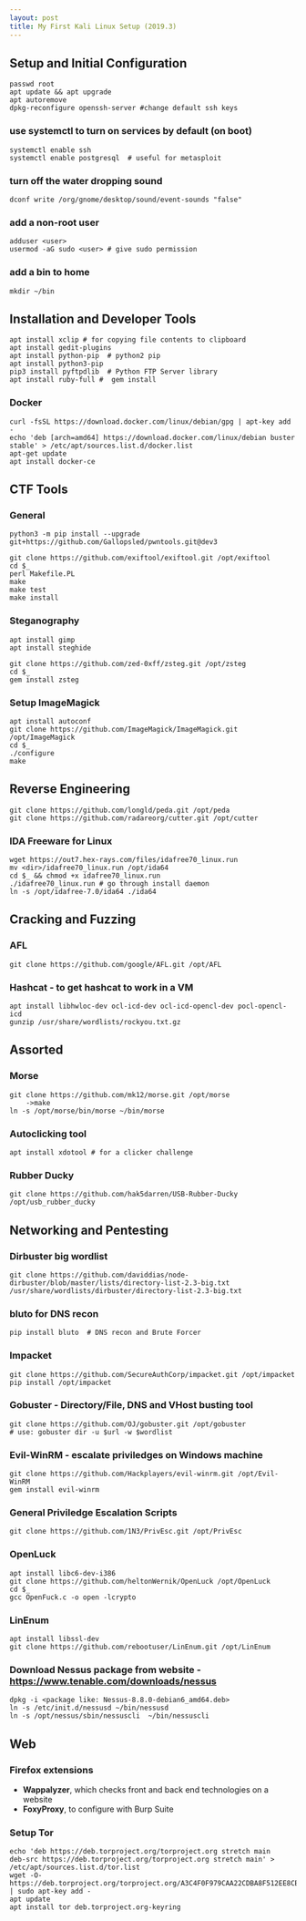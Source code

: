 ```yaml
---
layout: post
title: My First Kali Linux Setup (2019.3)
---
```

## Setup and Initial Configuration
```
passwd root
apt update && apt upgrade
apt autoremove
dpkg-reconfigure openssh-server #change default ssh keys
```
### use systemctl to turn on services by default (on boot)
```
systemctl enable ssh
systemctl enable postgresql  # useful for metasploit
```
### turn off the water dropping sound
```
dconf write /org/gnome/desktop/sound/event-sounds "false"
```
### add a non-root user
```
adduser <user>
usermod -aG sudo <user> # give sudo permission
```
### add a bin to home
```
mkdir ~/bin
```
## Installation and Developer Tools
```
apt install xclip # for copying file contents to clipboard
apt install gedit-plugins
apt install python-pip  # python2 pip
apt install python3-pip
pip3 install pyftpdlib  # Python FTP Server library
apt install ruby-full #  gem install
```
### Docker
```
curl -fsSL https://download.docker.com/linux/debian/gpg | apt-key add -
echo 'deb [arch=amd64] https://download.docker.com/linux/debian buster stable' > /etc/apt/sources.list.d/docker.list
apt-get update
apt install docker-ce
```

## CTF Tools
### General
```
python3 -m pip install --upgrade 
git+https://github.com/Gallopsled/pwntools.git@dev3

git clone https://github.com/exiftool/exiftool.git /opt/exiftool
cd $_
perl Makefile.PL
make
make test
make install
```
### Steganography
```
apt install gimp
apt install steghide

git clone https://github.com/zed-0xff/zsteg.git /opt/zsteg 
cd $_
gem install zsteg
```
### Setup ImageMagick
```
apt install autoconf
git clone https://github.com/ImageMagick/ImageMagick.git /opt/ImageMagick
cd $_
./configure
make
```

## Reverse Engineering
```
git clone https://github.com/longld/peda.git /opt/peda
git clone https://github.com/radareorg/cutter.git /opt/cutter
```
### IDA Freeware for Linux
```
wget https://out7.hex-rays.com/files/idafree70_linux.run
mv <dir>/idafree70_linux.run /opt/ida64
cd $_ && chmod +x idafree70_linux.run
./idafree70_linux.run # go through install daemon
ln -s /opt/idafree-7.0/ida64 ./ida64
```

## Cracking and Fuzzing
### AFL
```
git clone https://github.com/google/AFL.git /opt/AFL
```
### Hashcat - to get hashcat to work in a VM
```
apt install libhwloc-dev ocl-icd-dev ocl-icd-opencl-dev pocl-opencl-icd
gunzip /usr/share/wordlists/rockyou.txt.gz
```

## Assorted
### Morse
```
git clone https://github.com/mk12/morse.git /opt/morse
    ->make
ln -s /opt/morse/bin/morse ~/bin/morse
```
### Autoclicking tool
```
apt install xdotool # for a clicker challenge
```
### Rubber Ducky
```
git clone https://github.com/hak5darren/USB-Rubber-Ducky /opt/usb_rubber_ducky
```

## Networking and Pentesting

### Dirbuster big wordlist
```
git clone https://github.com/daviddias/node-dirbuster/blob/master/lists/directory-list-2.3-big.txt /usr/share/wordlists/dirbuster/directory-list-2.3-big.txt
```
### bluto for DNS recon
```
pip install bluto  # DNS recon and Brute Forcer
```
### Impacket
```
git clone https://github.com/SecureAuthCorp/impacket.git /opt/impacket
pip install /opt/impacket
```
### Gobuster - Directory/File, DNS and VHost busting tool
```
git clone https://github.com/OJ/gobuster.git /opt/gobuster
# use: gobuster dir -u $url -w $wordlist
```
### Evil-WinRM - escalate priviledges on Windows machine
```
git clone https://github.com/Hackplayers/evil-winrm.git /opt/Evil-WinRM
gem install evil-winrm
```
### General Priviledge Escalation Scripts
```
git clone https://github.com/1N3/PrivEsc.git /opt/PrivEsc
```

### OpenLuck
```
apt install libc6-dev-i386
git clone https://github.com/heltonWernik/OpenLuck /opt/OpenLuck
cd $_
gcc OpenFuck.c -o open -lcrypto
```
### LinEnum 
```
apt install libssl-dev
git clone https://github.com/rebootuser/LinEnum.git /opt/LinEnum
```
### Download Nessus package from website - https://www.tenable.com/downloads/nessus
```
dpkg -i <package like: Nessus-8.8.0-debian6_amd64.deb>
ln -s /etc/init.d/nessusd ~/bin/nessusd
ln -s /opt/nessus/sbin/nessuscli  ~/bin/nessuscli
```

## Web
### Firefox extensions 
* **Wappalyzer**, which checks front and back end technologies on a website
* **FoxyProxy**, to configure with Burp Suite

### Setup Tor
```
echo 'deb https://deb.torproject.org/torproject.org stretch main
deb-src https://deb.torproject.org/torproject.org stretch main' > /etc/apt/sources.list.d/tor.list
wget -O- https://deb.torproject.org/torproject.org/A3C4F0F979CAA22CDBA8F512EE8CBC9E886DDD89.asc | sudo apt-key add -
apt update
apt install tor deb.torproject.org-keyring
```
